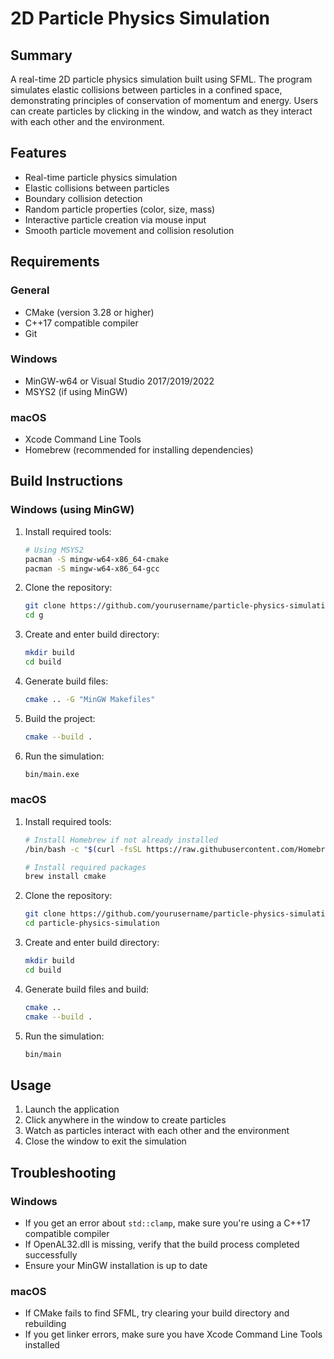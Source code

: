 # 2D Particle Physics Simulation

## Summary
A real-time 2D particle physics simulation built using SFML. The program simulates elastic collisions between particles in a confined space, demonstrating principles of conservation of momentum and energy. Users can create particles by clicking in the window, and watch as they interact with each other and the environment.

## Features
- Real-time particle physics simulation
- Elastic collisions between particles
- Boundary collision detection
- Random particle properties (color, size, mass)
- Interactive particle creation via mouse input
- Smooth particle movement and collision resolution

## Requirements
### General
- CMake (version 3.28 or higher)
- C++17 compatible compiler
- Git

### Windows
- MinGW-w64 or Visual Studio 2017/2019/2022
- MSYS2 (if using MinGW)

### macOS
- Xcode Command Line Tools
- Homebrew (recommended for installing dependencies)

## Build Instructions

### Windows (using MinGW)

1. Install required tools:
   ```bash
   # Using MSYS2
   pacman -S mingw-w64-x86_64-cmake
   pacman -S mingw-w64-x86_64-gcc
   ```

2. Clone the repository:
   ```bash
   git clone https://github.com/yourusername/particle-physics-simulation.git
   cd g
   ```

3. Create and enter build directory:
   ```bash
   mkdir build
   cd build
   ```

4. Generate build files:
   ```bash
   cmake .. -G "MinGW Makefiles"
   ```

5. Build the project:
   ```bash
   cmake --build .
   ```

6. Run the simulation:
   ```bash
   bin/main.exe
   ```

### macOS

1. Install required tools:
   ```bash
   # Install Homebrew if not already installed
   /bin/bash -c "$(curl -fsSL https://raw.githubusercontent.com/Homebrew/install/HEAD/install.sh)"
   
   # Install required packages
   brew install cmake
   ```

2. Clone the repository:
   ```bash
   git clone https://github.com/yourusername/particle-physics-simulation.git
   cd particle-physics-simulation
   ```

3. Create and enter build directory:
   ```bash
   mkdir build
   cd build
   ```

4. Generate build files and build:
   ```bash
   cmake ..
   cmake --build .
   ```

5. Run the simulation:
   ```bash
   bin/main
   ```

## Usage
1. Launch the application
2. Click anywhere in the window to create particles
3. Watch as particles interact with each other and the environment
4. Close the window to exit the simulation

## Troubleshooting

### Windows
- If you get an error about `std::clamp`, make sure you're using a C++17 compatible compiler
- If OpenAL32.dll is missing, verify that the build process completed successfully
- Ensure your MinGW installation is up to date

### macOS
- If CMake fails to find SFML, try clearing your build directory and rebuilding
- If you get linker errors, make sure you have Xcode Command Line Tools installed